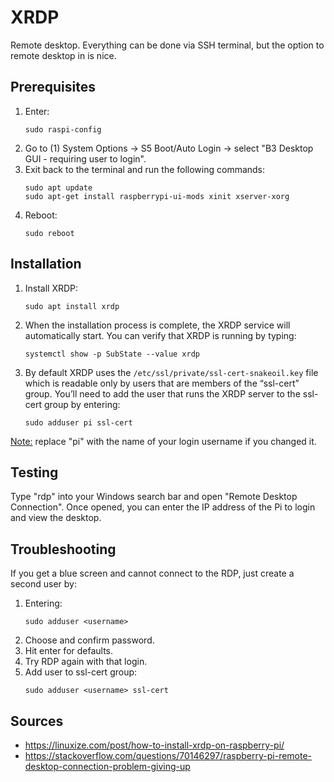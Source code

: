 # XRDP 
Remote desktop. Everything can be done via SSH terminal, but the option to remote desktop in is nice.

## Prerequisites
1. Enter:
    ```
    sudo raspi-config
    ```
2. Go to (1) System Options -> S5 Boot/Auto Login -> select "B3 Desktop GUI - requiring user to login".
3. Exit back to the terminal and run the following commands:
    ```
    sudo apt update
    sudo apt-get install raspberrypi-ui-mods xinit xserver-xorg
    ```
4. Reboot:
    ```
    sudo reboot
    ```

## Installation
1. Install XRDP:
    ```
    sudo apt install xrdp
    ```
2. When the installation process is complete, the XRDP service will automatically start. You can verify that XRDP is running by typing:
    ```
    systemctl show -p SubState --value xrdp
    ```
3. By default XRDP uses the `/etc/ssl/private/ssl-cert-snakeoil.key` file which is readable only by users that are members of the “ssl-cert” group. You’ll need to add the user that runs the XRDP server to the ssl-cert group by entering:
    ```
    sudo adduser pi ssl-cert
    ```
<ins>Note:</ins> replace "pi" with the name of your login username if you changed it.

## Testing
Type "rdp" into your Windows search bar and open "Remote Desktop Connection". Once opened, you can enter the IP address of the Pi to login and view the desktop. 

## Troubleshooting
If you get a blue screen and cannot connect to the RDP, just create a second user by:
1. Entering:
    ```
    sudo adduser <username>
    ```
2. Choose and confirm password.
3. Hit enter for defaults.
4. Try RDP again with that login.
5. Add user to ssl-cert group:
    ```
    sudo adduser <username> ssl-cert
    ```
    
## Sources
* https://linuxize.com/post/how-to-install-xrdp-on-raspberry-pi/
* https://stackoverflow.com/questions/70146297/raspberry-pi-remote-desktop-connection-problem-giving-up